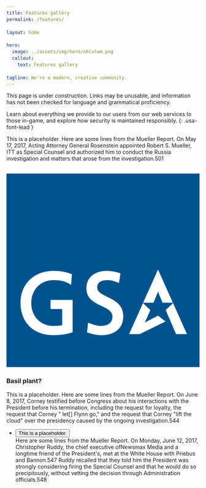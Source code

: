 ```yaml
---
title: Features gallery
permalink: /features/

layout: home

hero:
  image: ../assets/img/hero/ohlvtwm.png
  callout:
    text: Features gallery

tagline: We're a modern, creative community.
---
```


<div class="usa-alert  usa-alert-error" >
  <div class="usa-alert-body">
    <p class="usa-alert-text">This page is under construction. Links may be unusable, and information has not been checked for language and grammatical proficiency.</p>
  </div>
</div>

Learn about everything we provide to our users from our web services to those in-game, and explore how security is maintained responsibly.
{: .usa-font-lead }

This is a placeholder. Here are some lines from the Mueller Report. On May 17, 2017, Acting Attorney General Rosenstein appointed Robert S. Mueller, ITT as Special Counsel and authorized him to conduct the Russia investigation and matters that arose from the investigation.501

<br>
<div class="usa-grid">
        <div class="usa-width-one-half">
            <img src="../assets/img/gsa-logo.svg" alt="">
        </div>
        <div class="usa-width-one-half">
            <h3>Basil plant?</h3>
            <p>This is a placeholder. Here are some lines from the Mueller Report. On June 8, 2017, Corney testified before Congress about his interactions with the President before his termination, including the request for loyalty, the request that Corney " let[] Flynn go," and the request that Corney "lift the cloud" over the presidency caused by the ongoing investigation.544 </p>
            <ul class="usa-accordion">
              <li>
                <button class="usa-accordion-button"
                  aria-expanded="false"
                  aria-controls="a1">
                  This is a placeholder.
                </button>
                <div id="a1" class="usa-accordion-content">
                  Here are some lines from the Mueller Report. On Monday, June 12, 2017, Christopher Ruddy, the chief executive ofNewsmax Media and a  longtime friend of the President's, met at the White House with Priebus and Bannon.547 Ruddy recalled that they told him the President was strongly considering firing the Special Counsel and that he would do so precipitously, without vetting the decision through Administration officials.548
                </div>
              </li>
            </ul>            
        </div>
</div>
<br>
